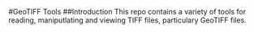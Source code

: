 #GeoTIFF Tools
##Introduction
This repo contains a variety of tools for reading, maniputlating and viewing TIFF files, particulary GeoTIFF files.